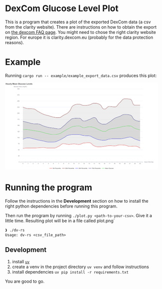 # DexCom Glucose Level Plot

This is a program that creates a plot of the exported DexCom data (a csv from
the clarity website). There are instructions on how to obtain the export on
[the dexcom FAQ page](https://www.dexcom.com/faqs/can-i-export-raw-data).
You might need to chose the right clarity website region. For europe it is
clarity.dexcom.eu (probably for the data protection reasons).

# Example

Running `cargo run -- example/example_export_data.csv` produces this plot:

![Example plot](example/glucose_levels.png)

# Running the program

Follow the instructions in the **Development** section on how to install
the right python dependencies before running this program.

Then run the program by running `./plot.py <path-to-your-csv>`. Give it a
little time. Resulting plot will be in a file called plot.png`

```
❱ ./dv-rs
Usage: dv-rs <csv_file_path>
```

## Development

1. install [`uv`](https://github.com/astral-sh/uv)
2. create a venv in the project directory `uv venv` and follow instructions
3. install dependencies `uv pip install -r requirements.txt`

You are good to go.

